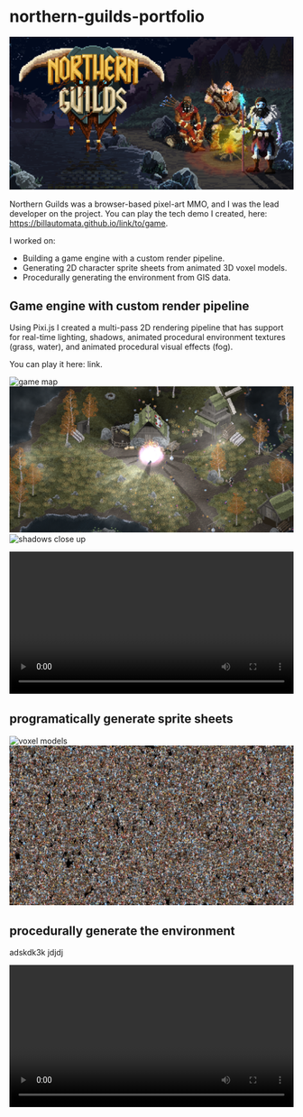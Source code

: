 # northern-guilds-portfolio

![title image](./ng-poster.png)

Northern Guilds was a browser-based pixel-art MMO, and I was the lead developer on the project.  You can play the tech demo I created, here: https://billautomata.github.io/link/to/game.

I worked on:
* Building a game engine with a custom render pipeline.
* Generating 2D character sprite sheets from animated 3D voxel models.
* Procedurally generating the environment from GIS data.

## Game engine with custom render pipeline
Using Pixi.js I created a multi-pass 2D rendering pipeline that has support for real-time lighting, shadows, animated procedural environment textures (grass, water), and animated procedural visual effects (fog).

You can play it here: link.

![game map](./demo-village.png)
![shadows zoomed out](./shadows%20engine.png)
![shadows close up](./close-up-shadows-engine.png)

<video src="https://billautomata.github.io/northern-guilds-portfolio/debug-mode-engine-demo.mp4" width="100%"></video>

## programatically generate sprite sheets
![voxel models](./output-combined.png)
![many characters wallpaper](./many-characters-wallpaper.jpg)

## procedurally generate the environment
adskdk3k jdjdj

<video src="https://user-images.githubusercontent.com/432483/187026682-13a5df97-d184-43fc-9c06-976977f42053.mp4" width="100%"></video>

